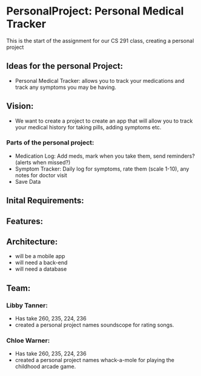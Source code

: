 # PersonalProject: Personal Medical Tracker
This is the start of the assignment for our CS 291 class, creating a personal project

## Ideas for the personal Project:
- Personal Medical Tracker: allows you to track your medications and track any symptoms you may be having.

## Vision: 
- We want to create a project to create an app that will allow you to track your medical history for taking pills, adding symptoms etc.

### Parts of the personal project:
- Medication Log: Add meds, mark when you take them, send reminders?(alerts when missed?)
- Symptom Tracker: Daily log for symptoms, rate them (scale 1-10), any notes for doctor visit
- Save Data

## Inital Requirements:
Features:
- 

## Architecture:
- will be a mobile app
- will need a back-end
- will need a database

## Team:
### Libby Tanner:
 - Has take 260, 235, 224, 236
 - created a personal project names soundscope for rating songs.

### Chloe Warner:
- Has take 260, 235, 224, 236
- created a personal project names whack-a-mole for playing the childhood arcade game.

